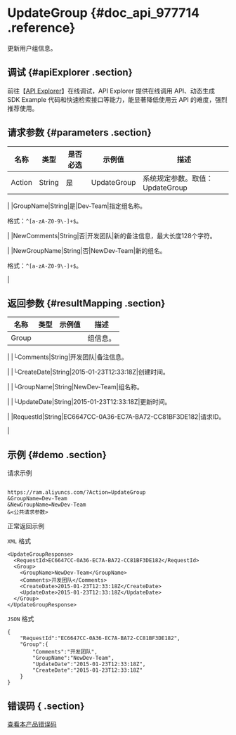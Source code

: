 # UpdateGroup {#doc_api_977714 .reference}

更新用户组信息。

## 调试 {#apiExplorer .section}

前往【[API Explorer](https://api.aliyun.com/#product=Ram&api=UpdateGroup)】在线调试，API Explorer 提供在线调用 API、动态生成 SDK Example 代码和快速检索接口等能力，能显著降低使用云 API 的难度，强烈推荐使用。

## 请求参数 {#parameters .section}

|名称|类型|是否必选|示例值|描述|
|--|--|----|---|--|
|Action|String|是|UpdateGroup|系统规定参数。取值：UpdateGroup

 |
|GroupName|String|是|Dev-Team|指定组名称。

 格式：`^[a-zA-Z0-9\-]+$`。

 |
|NewComments|String|否|开发团队|新的备注信息，最大长度128个字符。

 |
|NewGroupName|String|否|NewDev-Team|新的组名。

 格式：`^[a-zA-Z0-9\-]+$`。

 |

## 返回参数 {#resultMapping .section}

|名称|类型|示例值|描述|
|--|--|---|--|
|Group| | |组信息。

 |
|└Comments|String|开发团队|备注信息。

 |
|└CreateDate|String|2015-01-23T12:33:18Z|创建时间。

 |
|└GroupName|String|NewDev-Team|组名称。

 |
|└UpdateDate|String|2015-01-23T12:33:18Z|更新时间。

 |
|RequestId|String|EC6647CC-0A36-EC7A-BA72-CC81BF3DE182|请求ID。

 |

## 示例 {#demo .section}

请求示例

``` {#request_demo}

https://ram.aliyuncs.com/?Action=UpdateGroup
&GroupName=Dev-Team
&NewGroupName=NewDev-Team
&<公共请求参数>

```

正常返回示例

`XML` 格式

``` {#xml_return_success_demo}
<UpdateGroupResponse>
  <RequestId>EC6647CC-0A36-EC7A-BA72-CC81BF3DE182</RequestId>
  <Group>
    <GroupName>NewDev-Team</GroupName>
    <Comments>开发团队</Comments>
    <CreateDate>2015-01-23T12:33:18Z</CreateDate>
    <UpdateDate>2015-01-23T12:33:18Z</UpdateDate>
  </Group>
</UpdateGroupResponse>

```

`JSON` 格式

``` {#json_return_success_demo}
{
	"RequestId":"EC6647CC-0A36-EC7A-BA72-CC81BF3DE182",
	"Group":{
		"Comments":"开发团队",
		"GroupName":"NewDev-Team",
		"UpdateDate":"2015-01-23T12:33:18Z",
		"CreateDate":"2015-01-23T12:33:18Z"
	}
}
```

## 错误码 { .section}

[查看本产品错误码](https://error-center.aliyun.com/status/product/Ram)

